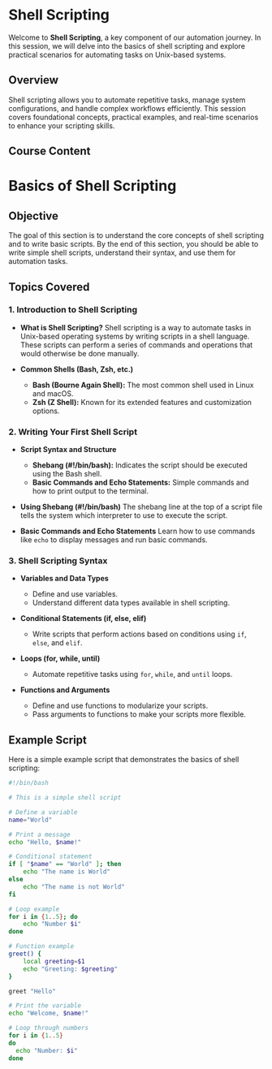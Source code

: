 # Shell Scripting

Welcome to **Shell Scripting**, a key component of our automation journey. In this session, we will delve into the basics of shell scripting and explore practical scenarios for automating tasks on Unix-based systems.

## Overview

Shell scripting allows you to automate repetitive tasks, manage system configurations, and handle complex workflows efficiently. This session covers foundational concepts, practical examples, and real-time scenarios to enhance your scripting skills.

## Course Content

# Basics of Shell Scripting

## Objective

The goal of this section is to understand the core concepts of shell scripting and to write basic scripts. By the end of this section, you should be able to write simple shell scripts, understand their syntax, and use them for automation tasks.

## Topics Covered

### 1. Introduction to Shell Scripting

- **What is Shell Scripting?**
  Shell scripting is a way to automate tasks in Unix-based operating systems by writing scripts in a shell language. These scripts can perform a series of commands and operations that would otherwise be done manually.

- **Common Shells (Bash, Zsh, etc.)**
  - **Bash (Bourne Again Shell):** The most common shell used in Linux and macOS.
  - **Zsh (Z Shell):** Known for its extended features and customization options.

### 2. Writing Your First Shell Script

- **Script Syntax and Structure**
  - **Shebang (#!/bin/bash):** Indicates the script should be executed using the Bash shell.
  - **Basic Commands and Echo Statements:** Simple commands and how to print output to the terminal.

- **Using Shebang (#!/bin/bash)**
  The shebang line at the top of a script file tells the system which interpreter to use to execute the script.

- **Basic Commands and Echo Statements**
  Learn how to use commands like `echo` to display messages and run basic commands.

### 3. Shell Scripting Syntax

- **Variables and Data Types**
  - Define and use variables.
  - Understand different data types available in shell scripting.

- **Conditional Statements (if, else, elif)**
  - Write scripts that perform actions based on conditions using `if`, `else`, and `elif`.

- **Loops (for, while, until)**
  - Automate repetitive tasks using `for`, `while`, and `until` loops.

- **Functions and Arguments**
  - Define and use functions to modularize your scripts.
  - Pass arguments to functions to make your scripts more flexible.

## Example Script

Here is a simple example script that demonstrates the basics of shell scripting:

```bash
#!/bin/bash

# This is a simple shell script

# Define a variable
name="World"

# Print a message
echo "Hello, $name!"

# Conditional statement
if [ "$name" == "World" ]; then
    echo "The name is World"
else
    echo "The name is not World"
fi

# Loop example
for i in {1..5}; do
    echo "Number $i"
done

# Function example
greet() {
    local greeting=$1
    echo "Greeting: $greeting"
}

greet "Hello"

# Print the variable
echo "Welcome, $name!"

# Loop through numbers
for i in {1..5}
do
  echo "Number: $i"
done
